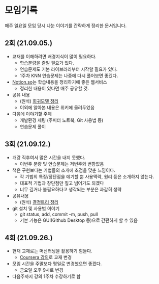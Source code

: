 # 모임기록
매주 일요일 모임 당시 나눈 이야기를 간략하게 정리한 문서입니다.

## 2회 (21.09.05.)
  * 교재를 이해하려면 배경지식이 많이 필요하다.
    * 학습분량을 줄일 필요가 있다.
    * 연습문제도 기본 라이브러리부터 시작할 필요가 있다.
    * 1주차 KNN 연습문제는 나중에 다시 풀어보면 좋겠다.
  * [Notion.so](https://www.notion.so/)는 학습내용을 정리하기에 좋은 웹서비스
    * 정리한 내용이 있다면 매주 공유할 것.
  * 공유 내용
    * (원석) [회귀모델 정리](https://flower-dove-ecc.notion.site/Regression-29bdb2f53a5740df8729b6cbfa98e751)
    * 이외에 알아본 내용은 위키에 올려두었음
  * 다음에 이야기할 주제
    * 개발환경 세팅 (주피터 노트북, Git 사용법 등)
    * 연습문제 풀이

## 3회 (21.09.12.)
  * 개강 직후여서 많은 시간을 내지 못했다.
     * 이번주 분량 및 연습문제는 저번주와 변함없음
  * 책은 구현보다는 기법들의 소개에 초점을 맞춘 느낌이다.
     * 각 기법의 특징/장단점을 얘기할 뿐 사용맥락, 원리 등은 소개하지 않는다.
     * 대표적 기법과 장단점만 짚고 넘어가도 되겠다
     * 너무 깊거나 불필요하다고 생각되는 부분은 과감히 생략
  * 공유내용
     * (원석) [결정트리 정리](https://flower-dove-ecc.notion.site/Decision-Tree-826f4f0fed8c4794ac3a335452a8d3c7)
  * git 설치 및 사용법 이야기
     * git status, add, commit -m, push, pull
     * 기본 기능은 GUI(Github Desktop 등)으로 간편하게 할 수 있음

## 4회 (21.09.26.)
  * 현재 교재로는 머신러닝을 활용하기 힘들다.
     * [Coursera 강의](https://www.coursera.org/learn/machine-learning)로 교재 변경
  * 모임 시간을 주말보다 평일로 변경했으면 좋겠다.
     * 금요일 오후 9시로 변경
  * 다음주까지 강의 1주차 수강하기로 함
